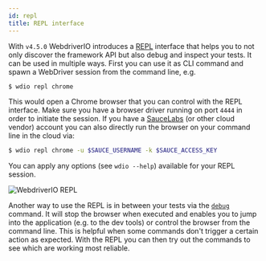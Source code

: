 ```yaml
---
id: repl
title: REPL interface
---
```

With `v4.5.0` WebdriverIO introduces a [REPL](https://en.wikipedia.org/wiki/Read%E2%80%93eval%E2%80%93print_loop) interface that helps you to not only discover the framework API but also debug and inspect your tests. It can be used in multiple ways. First you can use it as CLI command and spawn a WebDriver session from the command line, e.g.

```sh
$ wdio repl chrome
```

This would open a Chrome browser that you can control with the REPL interface. Make sure you have a browser driver running on port `4444` in order to initiate the session. If you have a [SauceLabs](https://saucelabs.com) (or other cloud vendor) account you can also directly run the browser on your command line in the cloud via:

```sh
$ wdio repl chrome -u $SAUCE_USERNAME -k $SAUCE_ACCESS_KEY
```

You can apply any options (see `wdio --help`) available for your REPL session.

![WebdriverIO REPL](http://webdriver.io/images/repl.gif)

Another way to use the REPL is in between your tests via the [`debug`](/api/utility/debug.html) command. It will stop the browser when executed and enables you to jump into the application (e.g. to the dev tools) or control the browser from the command line. This is helpful when some commands don't trigger a certain action as expected. With the REPL you can then try out the commands to see which are working most reliable.